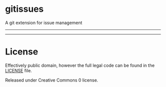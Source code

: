 # gitissues

A git extension for issue management

---

---

# License

Effectively public domain, however the full legal code can be found in the [LICENSE](LICENSE) file.

Released under Creative Commons 0 license.
